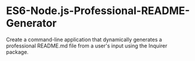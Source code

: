 # ES6-Node.js-Professional-README-Generator
Create a command-line application that dynamically generates a professional README.md file from a user's input using the Inquirer package.
